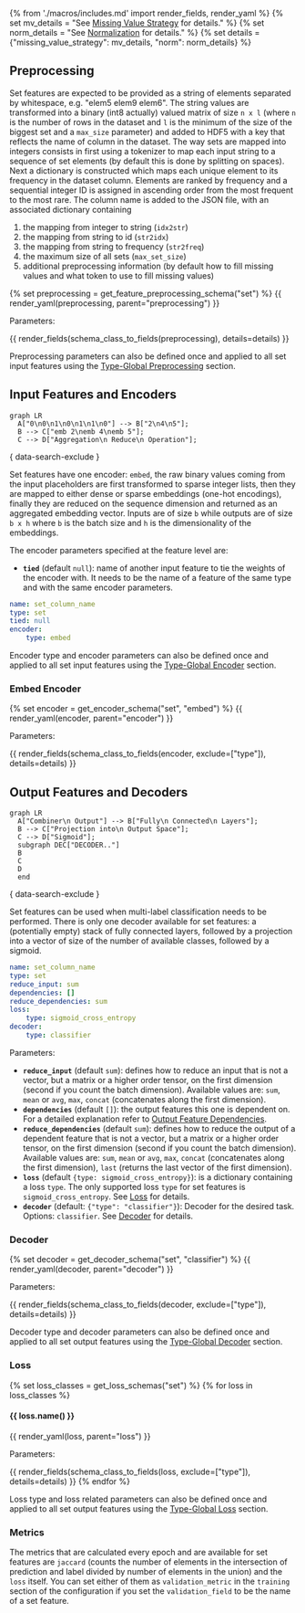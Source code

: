 {% from './macros/includes.md' import render_fields, render_yaml %}
{% set mv_details = "See [Missing Value Strategy](./input_features.md#missing-value-strategy) for details." %}
{% set norm_details = "See [Normalization](../combiner.md#normalization) for details." %}
{% set details = {"missing_value_strategy": mv_details, "norm": norm_details} %}

## Preprocessing

Set features are expected to be provided as a string of elements separated by whitespace, e.g. "elem5 elem9 elem6".
The string values are transformed into a binary (int8 actually) valued matrix of size `n x l` (where `n` is the number
of rows in the dataset and `l` is the minimum of the size of the biggest set and a `max_size` parameter) and added to
HDF5 with a key that reflects the name of column in the dataset.
The way sets are mapped into integers consists in first using a tokenizer to map each input string to a sequence of set
elements (by default this is done by splitting on spaces).
Next a dictionary is constructed which maps each unique element to its frequency in the dataset column. Elements are
ranked by frequency and a sequential integer ID is assigned in ascending order from the most frequent to the most rare.
The column name is added to the JSON file, with an associated dictionary containing

1. the mapping from integer to string (`idx2str`)
1. the mapping from string to id (`str2idx`)
1. the mapping from string to frequency (`str2freq`)
1. the maximum size of all sets (`max_set_size`)
1. additional preprocessing information (by default how to fill missing values and what token to use to fill missing values)

{% set preprocessing = get_feature_preprocessing_schema("set") %}
{{ render_yaml(preprocessing, parent="preprocessing") }}

Parameters:

{{ render_fields(schema_class_to_fields(preprocessing), details=details) }}

Preprocessing parameters can also be defined once and applied to all set input features using the [Type-Global Preprocessing](../defaults.md#type-global-preprocessing) section.

## Input Features and Encoders

``` mermaid
graph LR
  A["0\n0\n1\n0\n1\n1\n0"] --> B["2\n4\n5"];
  B --> C["emb 2\nemb 4\nemb 5"];
  C --> D["Aggregation\n Reduce\n Operation"];
```

{ data-search-exclude }

Set features have one encoder: `embed`, the raw binary values coming from the input placeholders are first transformed to sparse
integer lists, then they are mapped to either dense or sparse embeddings (one-hot encodings), finally they are
reduced on the sequence dimension and returned as an aggregated embedding vector.
Inputs are of size `b` while outputs are of size `b x h` where `b` is the batch size and `h` is the dimensionality of
the embeddings.

The encoder parameters specified at the feature level are:

- **`tied`** (default `null`): name of another input feature to tie the weights of the encoder with. It needs to be the name of
a feature of the same type and with the same encoder parameters.

```yaml
name: set_column_name
type: set
tied: null
encoder: 
    type: embed
```

Encoder type and encoder parameters can also be defined once and applied to all set input features using the [Type-Global Encoder](../defaults.md#type-global-encoder) section.

### Embed Encoder

{% set encoder = get_encoder_schema("set", "embed") %}
{{ render_yaml(encoder, parent="encoder") }}

Parameters:

{{ render_fields(schema_class_to_fields(encoder, exclude=["type"]), details=details) }}

## Output Features and Decoders

``` mermaid
graph LR
  A["Combiner\n Output"] --> B["Fully\n Connected\n Layers"];
  B --> C["Projection into\n Output Space"];
  C --> D["Sigmoid"];
  subgraph DEC["DECODER.."]
  B
  C
  D
  end
```

{ data-search-exclude }

Set features can be used when multi-label classification needs to be performed.
There is only one decoder available for set features: a (potentially empty) stack of fully connected layers, followed by
a projection into a vector of size of the number of available classes, followed by a sigmoid.

```yaml
name: set_column_name
type: set
reduce_input: sum
dependencies: []
reduce_dependencies: sum
loss:
    type: sigmoid_cross_entropy
decoder:
    type: classifier
```

Parameters:

- **`reduce_input`** (default `sum`): defines how to reduce an input that is not a vector, but a matrix or a higher order
tensor, on the first dimension (second if you count the batch dimension). Available values are: `sum`, `mean` or `avg`,
`max`, `concat` (concatenates along the first dimension).
- **`dependencies`** (default `[]`): the output features this one is dependent on. For a detailed explanation refer to
[Output Feature Dependencies](../output_features#output-feature-dependencies).
- **`reduce_dependencies`** (default `sum`): defines how to reduce the output of a dependent feature that is not a vector,
but a matrix or a higher order tensor, on the first dimension (second if you count the batch dimension). Available
values are: `sum`, `mean` or `avg`, `max`, `concat` (concatenates along the first dimension), `last` (returns the last
vector of the first dimension).
- **`loss`** (default `{type: sigmoid_cross_entropy}`): is a dictionary containing a loss `type`. The only supported loss
`type` for set features is `sigmoid_cross_entropy`. See [Loss](#loss) for details.
- **`decoder`** (default: `{"type": "classifier"}`): Decoder for the desired task. Options: `classifier`. See [Decoder](#decoder) for details.

### Decoder

{% set decoder = get_decoder_schema("set", "classifier") %}
{{ render_yaml(decoder, parent="decoder") }}

Parameters:

{{ render_fields(schema_class_to_fields(decoder, exclude=["type"]), details=details) }}

Decoder type and decoder parameters can also be defined once and applied to all set output features using the [Type-Global Decoder](../defaults.md#type-global-decoder) section.

### Loss

{% set loss_classes = get_loss_schemas("set") %}
{% for loss in loss_classes %}

#### {{ loss.name() }}

{{ render_yaml(loss, parent="loss") }}

Parameters:

{{ render_fields(schema_class_to_fields(loss, exclude=["type"]), details=details) }}
{% endfor %}

Loss type and loss related parameters can also be defined once and applied to all set output features using the [Type-Global Loss](../defaults.md#type-global-loss) section.

### Metrics

The metrics that are calculated every epoch and are available for set features are `jaccard` (counts the number of
elements in the intersection of prediction and label divided by number of elements in the union) and the `loss` itself.
You can set either of them as `validation_metric` in the `training` section of the configuration if you set the
`validation_field` to be the name of a set feature.
